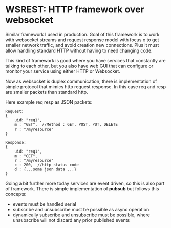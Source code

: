 # WSREST: HTTP framework over websocket

Similar framework I used in production.
Goal of this framework is to work with websocket streams and 
request response model with focus o to get smaller network traffic, and avoid creation new connections. Plus it must allow handling 
standard HTTP without having to need changing code. 

This kind of framework is good where you have services that 
constantly are talking to each other, but you also have web GUI that can configure or monitor your service using either HTTP or Websocket.

Now as websocket is duplex communication, there is implementation of simple protocol that mimics http request response. In this case req and resp are smaller packets than standard http. 

Here example req resp as JSON packets:
```
Request:
{ 
    uid: "req1",
    m : "GET",  //Method : GET, POST, PUT, DELETE
    r : "/myresource"
}

Response:
{
    uid: "req1",
    m : "GET", 
    r : "/myresource"
    c : 200,  //http status code
    d : {...some json data ...}
}
```

Going a bit further more today services are event driven, so this is also part of framework. There is simple implementation of **pubsub** but follows this concepts: 
- events must be handled serial
- subscribe and unsubscribe must be possible as async operation
- dynamically subscribe and unsubscribe must be possible, where unsubscribe will not discard any prior published events


